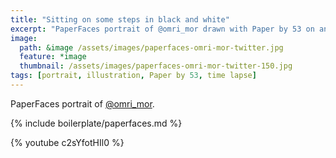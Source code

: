 ```yaml
---
title: "Sitting on some steps in black and white"
excerpt: "PaperFaces portrait of @omri_mor drawn with Paper by 53 on an iPad."
image: 
  path: &image /assets/images/paperfaces-omri-mor-twitter.jpg 
  feature: *image
  thumbnail: /assets/images/paperfaces-omri-mor-twitter-150.jpg
tags: [portrait, illustration, Paper by 53, time lapse]
---
```


PaperFaces portrait of [@omri_mor](https://twitter.com/omri_mor).

{% include boilerplate/paperfaces.md %}

{% youtube c2sYfotHIl0 %}
